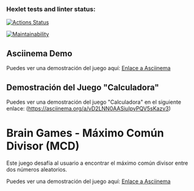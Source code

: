 ### Hexlet tests and linter status:
[![Actions Status](https://github.com/JavierQuinan/fullstack-javascript-project-98/actions/workflows/hexlet-check.yml/badge.svg)](https://github.com/JavierQuinan/fullstack-javascript-project-98/actions)

[![Maintainability](https://api.codeclimate.com/v1/badges/3130d2fe5048bbe322df/maintainability)](https://codeclimate.com/github/JavierQuinan/fullstack-javascript-project-98/maintainability)

## Asciinema Demo

Puedes ver una demostración del juego aquí: [Enlace a Asciinema](https://asciinema.org/a/gHWYrpbjogKeKBrTtHNQKQM4c)

## Demostración del Juego "Calculadora"

Puedes ver una demostración del juego "Calculadora" en el siguiente enlace:
(https://asciinema.org/a/vD2LNN0AASiuIpyPQV5sKazv3)

# Brain Games - Máximo Común Divisor (MCD)

Este juego desafía al usuario a encontrar el máximo común divisor entre dos números aleatorios.

Puedes ver una demostración del juego aquí: [Enlace a Asciinema](https://asciinema.org/a/egJpUsit4zhnAFRz5AOBcFmFZ)
